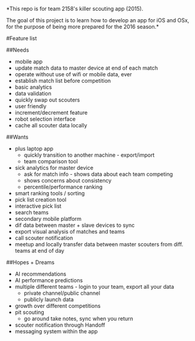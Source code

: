*This repo is for team 2158's killer scouting app (2015).

The goal of this project is to learn how to develop an app for iOS and OSx,
for the purpose of being more prepared for the 2016 season.*

#Feature list

##Needs
- mobile app
- update match data to master device at end of each match
- operate without use of wifi or mobile data, ever
- establish match list before competition
- basic analytics
- data validation
- quickly swap out scouters
- user friendly
- increment/decrement feature
- robot selection interface
- cache all scouter data locally

##Wants
- plus laptop app
  - quickly transition to another machine - export/import
  - team comparison tool
- sick analytics for master device
  - ask for match info - shows data about each team competing
  - shows concerns about consistency
  - percentile/performance ranking
- smart ranking tools / sorting
- pick list creation tool
- interactive pick list
- search teams
- secondary mobile platform
- dif data between master + slave devices to sync
- export visual analysis of matches and teams
- call scouter notification
- meetup and locally transfer data between master scouters from diff. teams at end of day

##Hopes + Dreams
- AI recommendations
- AI performance predictions
- multiple different teams - login to your team, export all your data
  - private channel/public channel
  - publicly launch data
- growth over different competitions
- pit scouting
  - go around take notes, sync when you return
- scouter notification through Handoff
- messaging system within the app
